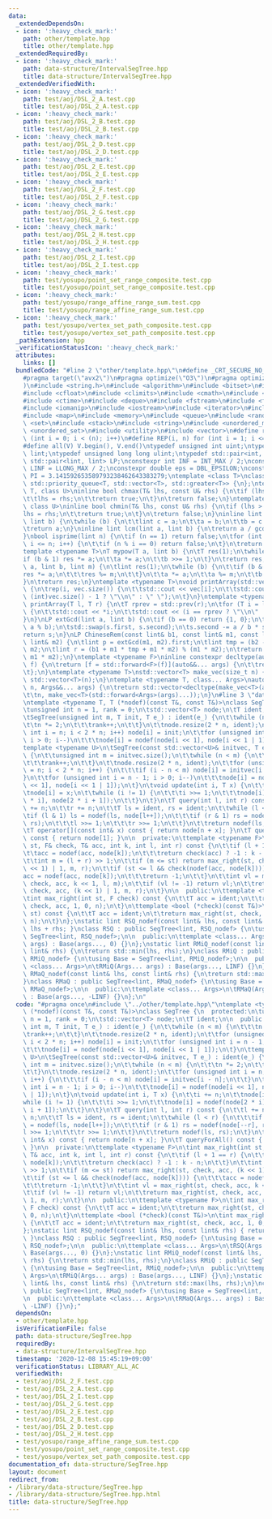```yaml
---
data:
  _extendedDependsOn:
  - icon: ':heavy_check_mark:'
    path: other/template.hpp
    title: other/template.hpp
  _extendedRequiredBy:
  - icon: ':heavy_check_mark:'
    path: data-structure/IntervalSegTree.hpp
    title: data-structure/IntervalSegTree.hpp
  _extendedVerifiedWith:
  - icon: ':heavy_check_mark:'
    path: test/aoj/DSL_2_A.test.cpp
    title: test/aoj/DSL_2_A.test.cpp
  - icon: ':heavy_check_mark:'
    path: test/aoj/DSL_2_B.test.cpp
    title: test/aoj/DSL_2_B.test.cpp
  - icon: ':heavy_check_mark:'
    path: test/aoj/DSL_2_D.test.cpp
    title: test/aoj/DSL_2_D.test.cpp
  - icon: ':heavy_check_mark:'
    path: test/aoj/DSL_2_E.test.cpp
    title: test/aoj/DSL_2_E.test.cpp
  - icon: ':heavy_check_mark:'
    path: test/aoj/DSL_2_F.test.cpp
    title: test/aoj/DSL_2_F.test.cpp
  - icon: ':heavy_check_mark:'
    path: test/aoj/DSL_2_G.test.cpp
    title: test/aoj/DSL_2_G.test.cpp
  - icon: ':heavy_check_mark:'
    path: test/aoj/DSL_2_H.test.cpp
    title: test/aoj/DSL_2_H.test.cpp
  - icon: ':heavy_check_mark:'
    path: test/aoj/DSL_2_I.test.cpp
    title: test/aoj/DSL_2_I.test.cpp
  - icon: ':heavy_check_mark:'
    path: test/yosupo/point_set_range_composite.test.cpp
    title: test/yosupo/point_set_range_composite.test.cpp
  - icon: ':heavy_check_mark:'
    path: test/yosupo/range_affine_range_sum.test.cpp
    title: test/yosupo/range_affine_range_sum.test.cpp
  - icon: ':heavy_check_mark:'
    path: test/yosupo/vertex_set_path_composite.test.cpp
    title: test/yosupo/vertex_set_path_composite.test.cpp
  _pathExtension: hpp
  _verificationStatusIcon: ':heavy_check_mark:'
  attributes:
    links: []
  bundledCode: "#line 2 \"other/template.hpp\"\n#define _CRT_SECURE_NO_WARNINGS\n\
    #pragma target(\"avx2\")\n#pragma optimize(\"O3\")\n#pragma optimize(\"unroll-loops\"\
    )\n#include <string.h>\n#include <algorithm>\n#include <bitset>\n#include <cassert>\n\
    #include <cfloat>\n#include <climits>\n#include <cmath>\n#include <complex>\n\
    #include <ctime>\n#include <deque>\n#include <fstream>\n#include <functional>\n\
    #include <iomanip>\n#include <iostream>\n#include <iterator>\n#include <list>\n\
    #include <map>\n#include <memory>\n#include <queue>\n#include <random>\n#include\
    \ <set>\n#include <stack>\n#include <string>\n#include <unordered_map>\n#include\
    \ <unordered_set>\n#include <utility>\n#include <vector>\n#define rep(i, n) for\
    \ (int i = 0; i < (n); i++)\n#define REP(i, n) for (int i = 1; i <= (n); i++)\n\
    #define all(V) V.begin(), V.end()\ntypedef unsigned int uint;\ntypedef long long\
    \ lint;\ntypedef unsigned long long ulint;\ntypedef std::pair<int, int> P;\ntypedef\
    \ std::pair<lint, lint> LP;\nconstexpr int INF = INT_MAX / 2;\nconstexpr lint\
    \ LINF = LLONG_MAX / 2;\nconstexpr double eps = DBL_EPSILON;\nconstexpr double\
    \ PI = 3.141592653589793238462643383279;\ntemplate <class T>\nclass prique : public\
    \ std::priority_queue<T, std::vector<T>, std::greater<T>> {\n};\ntemplate <class\
    \ T, class U>\ninline bool chmax(T& lhs, const U& rhs) {\n\tif (lhs < rhs) {\n\
    \t\tlhs = rhs;\n\t\treturn true;\n\t}\n\treturn false;\n}\ntemplate <class T,\
    \ class U>\ninline bool chmin(T& lhs, const U& rhs) {\n\tif (lhs > rhs) {\n\t\t\
    lhs = rhs;\n\t\treturn true;\n\t}\n\treturn false;\n}\ninline lint gcd(lint a,\
    \ lint b) {\n\twhile (b) {\n\t\tlint c = a;\n\t\ta = b;\n\t\tb = c % b;\n\t}\n\
    \treturn a;\n}\ninline lint lcm(lint a, lint b) {\n\treturn a / gcd(a, b) * b;\n\
    }\nbool isprime(lint n) {\n\tif (n == 1) return false;\n\tfor (int i = 2; i *\
    \ i <= n; i++) {\n\t\tif (n % i == 0) return false;\n\t}\n\treturn true;\n}\n\
    template <typename T>\nT mypow(T a, lint b) {\n\tT res(1);\n\twhile (b) {\n\t\t\
    if (b & 1) res *= a;\n\t\ta *= a;\n\t\tb >>= 1;\n\t}\n\treturn res;\n}\nlint modpow(lint\
    \ a, lint b, lint m) {\n\tlint res(1);\n\twhile (b) {\n\t\tif (b & 1) {\n\t\t\t\
    res *= a;\n\t\t\tres %= m;\n\t\t}\n\t\ta *= a;\n\t\ta %= m;\n\t\tb >>= 1;\n\t\
    }\n\treturn res;\n}\ntemplate <typename T>\nvoid printArray(std::vector<T>& vec)\
    \ {\n\trep(i, vec.size()) {\n\t\tstd::cout << vec[i];\n\t\tstd::cout << (i ==\
    \ (int)vec.size() - 1 ? \"\\n\" : \" \");\n\t}\n}\ntemplate <typename T>\nvoid\
    \ printArray(T l, T r) {\n\tT rprev = std::prev(r);\n\tfor (T i = l; i != r; i++)\
    \ {\n\t\tstd::cout << *i;\n\t\tstd::cout << (i == rprev ? \"\\n\" : \" \");\n\t\
    }\n}\nLP extGcd(lint a, lint b) {\n\tif (b == 0) return {1, 0};\n\tLP s = extGcd(b,\
    \ a % b);\n\tstd::swap(s.first, s.second);\n\ts.second -= a / b * s.first;\n\t\
    return s;\n}\nLP ChineseRem(const lint& b1, const lint& m1, const lint& b2, const\
    \ lint& m2) {\n\tlint p = extGcd(m1, m2).first;\n\tlint tmp = (b2 - b1) * p %\
    \ m2;\n\tlint r = (b1 + m1 * tmp + m1 * m2) % (m1 * m2);\n\treturn std::make_pair(r,\
    \ m1 * m2);\n}\ntemplate <typename F>\ninline constexpr decltype(auto) lambda_fix(F&&\
    \ f) {\n\treturn [f = std::forward<F>(f)](auto&&... args) {\n\t\treturn f(f, std::forward<decltype(args)>(args)...);\n\
    \t};\n}\ntemplate <typename T>\nstd::vector<T> make_vec(size_t n) {\n\treturn\
    \ std::vector<T>(n);\n}\ntemplate <typename T, class... Args>\nauto make_vec(size_t\
    \ n, Args&&... args) {\n\treturn std::vector<decltype(make_vec<T>(args...))>(\n\
    \t\tn, make_vec<T>(std::forward<Args>(args)...));\n}\n#line 3 \"data-structure/SegTree.hpp\"\
    \ntemplate <typename T, T (*nodef)(const T&, const T&)>\nclass SegTree {\n  protected:\n\
    \tunsigned int n = 1, rank = 0;\n\tstd::vector<T> node;\n\tT ident;\n\n  public:\n\
    \tSegTree(unsigned int m, T init, T e_) : ident(e_) {\n\t\twhile (n < m) {\n\t\
    \t\tn *= 2;\n\t\t\trank++;\n\t\t}\n\t\tnode.resize(2 * n, ident);\n\t\tfor (unsigned\
    \ int i = n; i < 2 * n; i++) node[i] = init;\n\t\tfor (unsigned int i = n - 1;\
    \ i > 0; i--)\n\t\t\tnode[i] = nodef(node[i << 1], node[i << 1 | 1]);\n\t}\n\t\
    template <typename U>\n\tSegTree(const std::vector<U>& initvec, T e_) : ident(e_)\
    \ {\n\t\tunsigned int m = initvec.size();\n\t\twhile (n < m) {\n\t\t\tn *= 2;\n\
    \t\t\trank++;\n\t\t}\n\t\tnode.resize(2 * n, ident);\n\t\tfor (unsigned int i\
    \ = n; i < 2 * n; i++) {\n\t\t\tif (i - n < m) node[i] = initvec[i - n];\n\t\t\
    }\n\t\tfor (unsigned int i = n - 1; i > 0; i--)\n\t\t\tnode[i] = nodef(node[i\
    \ << 1], node[i << 1 | 1]);\n\t}\n\tvoid update(int i, T x) {\n\t\ti += n;\n\t\
    \tnode[i] = x;\n\t\twhile (i != 1) {\n\t\t\ti >>= 1;\n\t\t\tnode[i] = nodef(node[2\
    \ * i], node[2 * i + 1]);\n\t\t}\n\t}\n\tT query(int l, int r) const {\n\t\tl\
    \ += n;\n\t\tr += n;\n\t\tT ls = ident, rs = ident;\n\t\twhile (l < r) {\n\t\t\
    \tif (l & 1) ls = nodef(ls, node[l++]);\n\t\t\tif (r & 1) rs = nodef(node[--r],\
    \ rs);\n\t\t\tl >>= 1;\n\t\t\tr >>= 1;\n\t\t}\n\t\treturn nodef(ls, rs);\n\t}\n\
    \tT operator[](const int& x) const { return node[n + x]; }\n\tT queryForAll()\
    \ const { return node[1]; }\n\n  private:\n\ttemplate <typename F>\n\tint max_right(int\
    \ st, F& check, T& acc, int k, int l, int r) const {\n\t\tif (l + 1 == r) {\n\t\
    \t\tacc = nodef(acc, node[k]);\n\t\t\treturn check(acc) ? -1 : k - n;\n\t\t}\n\
    \t\tint m = (l + r) >> 1;\n\t\tif (m <= st) return max_right(st, check, acc, (k\
    \ << 1) | 1, m, r);\n\t\tif (st <= l && check(nodef(acc, node[k]))) {\n\t\t\t\
    acc = nodef(acc, node[k]);\n\t\t\treturn -1;\n\t\t}\n\t\tint vl = max_right(st,\
    \ check, acc, k << 1, l, m);\n\t\tif (vl != -1) return vl;\n\t\treturn max_right(st,\
    \ check, acc, (k << 1) | 1, m, r);\n\t}\n\n  public:\n\ttemplate <typename F>\n\
    \tint max_right(int st, F check) const {\n\t\tT acc = ident;\n\t\treturn max_right(st,\
    \ check, acc, 1, 0, n);\n\t}\n\ttemplate <bool (*check)(const T&)>\n\tint max_right(int\
    \ st) const {\n\t\tT acc = ident;\n\t\treturn max_right(st, check, acc, 1, 0,\
    \ n);\n\t}\n};\nstatic lint RSQ_nodef(const lint& lhs, const lint& rhs) { return\
    \ lhs + rhs; }\nclass RSQ : public SegTree<lint, RSQ_nodef> {\n\tusing Base =\
    \ SegTree<lint, RSQ_nodef>;\n\n  public:\n\ttemplate <class... Args>\n\tRSQ(Args...\
    \ args) : Base(args..., 0) {}\n};\nstatic lint RMiQ_nodef(const lint& lhs, const\
    \ lint& rhs) {\n\treturn std::min(lhs, rhs);\n}\nclass RMiQ : public SegTree<lint,\
    \ RMiQ_nodef> {\n\tusing Base = SegTree<lint, RMiQ_nodef>;\n\n  public:\n\ttemplate\
    \ <class... Args>\n\tRMiQ(Args... args) : Base(args..., LINF) {}\n};\nstatic lint\
    \ RMaQ_nodef(const lint& lhs, const lint& rhs) {\n\treturn std::max(lhs, rhs);\n\
    }\nclass RMaQ : public SegTree<lint, RMaQ_nodef> {\n\tusing Base = SegTree<lint,\
    \ RMaQ_nodef>;\n\n  public:\n\ttemplate <class... Args>\n\tRMaQ(Args... args)\
    \ : Base(args..., -LINF) {}\n};\n"
  code: "#pragma once\n#include \"../other/template.hpp\"\ntemplate <typename T, T\
    \ (*nodef)(const T&, const T&)>\nclass SegTree {\n  protected:\n\tunsigned int\
    \ n = 1, rank = 0;\n\tstd::vector<T> node;\n\tT ident;\n\n  public:\n\tSegTree(unsigned\
    \ int m, T init, T e_) : ident(e_) {\n\t\twhile (n < m) {\n\t\t\tn *= 2;\n\t\t\
    \trank++;\n\t\t}\n\t\tnode.resize(2 * n, ident);\n\t\tfor (unsigned int i = n;\
    \ i < 2 * n; i++) node[i] = init;\n\t\tfor (unsigned int i = n - 1; i > 0; i--)\n\
    \t\t\tnode[i] = nodef(node[i << 1], node[i << 1 | 1]);\n\t}\n\ttemplate <typename\
    \ U>\n\tSegTree(const std::vector<U>& initvec, T e_) : ident(e_) {\n\t\tunsigned\
    \ int m = initvec.size();\n\t\twhile (n < m) {\n\t\t\tn *= 2;\n\t\t\trank++;\n\
    \t\t}\n\t\tnode.resize(2 * n, ident);\n\t\tfor (unsigned int i = n; i < 2 * n;\
    \ i++) {\n\t\t\tif (i - n < m) node[i] = initvec[i - n];\n\t\t}\n\t\tfor (unsigned\
    \ int i = n - 1; i > 0; i--)\n\t\t\tnode[i] = nodef(node[i << 1], node[i << 1\
    \ | 1]);\n\t}\n\tvoid update(int i, T x) {\n\t\ti += n;\n\t\tnode[i] = x;\n\t\t\
    while (i != 1) {\n\t\t\ti >>= 1;\n\t\t\tnode[i] = nodef(node[2 * i], node[2 *\
    \ i + 1]);\n\t\t}\n\t}\n\tT query(int l, int r) const {\n\t\tl += n;\n\t\tr +=\
    \ n;\n\t\tT ls = ident, rs = ident;\n\t\twhile (l < r) {\n\t\t\tif (l & 1) ls\
    \ = nodef(ls, node[l++]);\n\t\t\tif (r & 1) rs = nodef(node[--r], rs);\n\t\t\t\
    l >>= 1;\n\t\t\tr >>= 1;\n\t\t}\n\t\treturn nodef(ls, rs);\n\t}\n\tT operator[](const\
    \ int& x) const { return node[n + x]; }\n\tT queryForAll() const { return node[1];\
    \ }\n\n  private:\n\ttemplate <typename F>\n\tint max_right(int st, F& check,\
    \ T& acc, int k, int l, int r) const {\n\t\tif (l + 1 == r) {\n\t\t\tacc = nodef(acc,\
    \ node[k]);\n\t\t\treturn check(acc) ? -1 : k - n;\n\t\t}\n\t\tint m = (l + r)\
    \ >> 1;\n\t\tif (m <= st) return max_right(st, check, acc, (k << 1) | 1, m, r);\n\
    \t\tif (st <= l && check(nodef(acc, node[k]))) {\n\t\t\tacc = nodef(acc, node[k]);\n\
    \t\t\treturn -1;\n\t\t}\n\t\tint vl = max_right(st, check, acc, k << 1, l, m);\n\
    \t\tif (vl != -1) return vl;\n\t\treturn max_right(st, check, acc, (k << 1) |\
    \ 1, m, r);\n\t}\n\n  public:\n\ttemplate <typename F>\n\tint max_right(int st,\
    \ F check) const {\n\t\tT acc = ident;\n\t\treturn max_right(st, check, acc, 1,\
    \ 0, n);\n\t}\n\ttemplate <bool (*check)(const T&)>\n\tint max_right(int st) const\
    \ {\n\t\tT acc = ident;\n\t\treturn max_right(st, check, acc, 1, 0, n);\n\t}\n\
    };\nstatic lint RSQ_nodef(const lint& lhs, const lint& rhs) { return lhs + rhs;\
    \ }\nclass RSQ : public SegTree<lint, RSQ_nodef> {\n\tusing Base = SegTree<lint,\
    \ RSQ_nodef>;\n\n  public:\n\ttemplate <class... Args>\n\tRSQ(Args... args) :\
    \ Base(args..., 0) {}\n};\nstatic lint RMiQ_nodef(const lint& lhs, const lint&\
    \ rhs) {\n\treturn std::min(lhs, rhs);\n}\nclass RMiQ : public SegTree<lint, RMiQ_nodef>\
    \ {\n\tusing Base = SegTree<lint, RMiQ_nodef>;\n\n  public:\n\ttemplate <class...\
    \ Args>\n\tRMiQ(Args... args) : Base(args..., LINF) {}\n};\nstatic lint RMaQ_nodef(const\
    \ lint& lhs, const lint& rhs) {\n\treturn std::max(lhs, rhs);\n}\nclass RMaQ :\
    \ public SegTree<lint, RMaQ_nodef> {\n\tusing Base = SegTree<lint, RMaQ_nodef>;\n\
    \n  public:\n\ttemplate <class... Args>\n\tRMaQ(Args... args) : Base(args...,\
    \ -LINF) {}\n};"
  dependsOn:
  - other/template.hpp
  isVerificationFile: false
  path: data-structure/SegTree.hpp
  requiredBy:
  - data-structure/IntervalSegTree.hpp
  timestamp: '2020-12-08 15:45:19+09:00'
  verificationStatus: LIBRARY_ALL_AC
  verifiedWith:
  - test/aoj/DSL_2_F.test.cpp
  - test/aoj/DSL_2_A.test.cpp
  - test/aoj/DSL_2_I.test.cpp
  - test/aoj/DSL_2_G.test.cpp
  - test/aoj/DSL_2_E.test.cpp
  - test/aoj/DSL_2_B.test.cpp
  - test/aoj/DSL_2_D.test.cpp
  - test/aoj/DSL_2_H.test.cpp
  - test/yosupo/range_affine_range_sum.test.cpp
  - test/yosupo/point_set_range_composite.test.cpp
  - test/yosupo/vertex_set_path_composite.test.cpp
documentation_of: data-structure/SegTree.hpp
layout: document
redirect_from:
- /library/data-structure/SegTree.hpp
- /library/data-structure/SegTree.hpp.html
title: data-structure/SegTree.hpp
---
```

